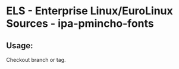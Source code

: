# ELS - Enterprise Linux/EuroLinux Sources - ipa-pmincho-fonts
 
## Usage:
  Checkout branch or tag.
